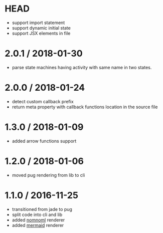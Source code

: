 # HEAD

* support import statement
* support dynamic initial state
* support JSX elements in file

# 2.0.1 / 2018-01-30

* parse state machines having activity with same name in two states.

# 2.0.0 / 2018-01-24

* detect custom callback prefix
* return meta property with callback functions location in the source file

# 1.3.0 / 2018-01-09

* added arrow functions support

# 1.2.0 / 2018-01-06

* moved pug rendering from lib to cli

# 1.1.0 / 2016-11-25

* transitioned from jade to pug
* split code into cli and lib
* added [nomnoml](http://www.nomnoml.com) renderer
* added [mermaid](http://knsv.github.io/mermaid/#mermaid) renderer
